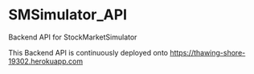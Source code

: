 # SMSimulator_API
Backend API for StockMarketSimulator

This Backend API is continuously deployed onto
https://thawing-shore-19302.herokuapp.com